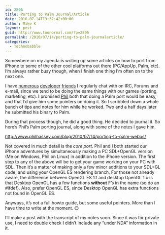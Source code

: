```yaml
---
id: 2895
title: Porting to Palm Journal/Article
date: 2010-07-14T13:32:42+00:00
author: Mike K
layout: post
guid: http://www.toonormal.com/?p=2895
permalink: /2010/07/14/porting-to-palm-journalarticle/
categories:
  - Technobabble
---
```

Somewhere on my agenda is writing up some articles on how to port from iPhone to some of the other cool platforms out there (PC/AppUp, Palm, etc). I&#8217;m always rather busy though, when I finish one thing I&#8217;m often on to the next one.

I have [numerous](http://www.galcon.com) [developer](http://www.madgarden.net) [friends](http://www.ancient-workshop.com) I regularly chat with on IRC, Forums and e-mail, since we tend to be doing the same things with our games (porting, marketing, etc). I promised [Phil](http://www.galcon.com) both that doing a Palm port would be easy, and that I&#8217;d give him some pointers on doing it. So I scribbled down a whole bunch of tips and notes for him while he worked. Two and a half days later he submitted his binary to Palm.

During that process though, he did a good thing. He decided to journal it. So here&#8217;s Phil&#8217;s Palm porting journal, along with some of the notes I gave him.

<http://www.philhassey.com/blog/2010/07/14/porting-to-palm-webos/>

Not covered in much detail is the _core port_. Phil and I both started our iPhone adventures by simultaneously making a PC SDL+OpenGL version (Me on Windows, Phil on Linux) in addition to the iPhone version. The first step to any of the above will be to get your game working on your PC with SDL. Then it&#8217;s a matter of making only a few minor additions to your SDL+GL code, and using your OpenGL ES rendering branch. For those not already aware, the difference between OpenGL ES 1.1 and desktop OpenGL 1.x is that Desktop OpenGL has a few functions **without** F&#8217;s in the name (so do an #ifdef). Also, prefer OpenGL ES, since Desktop OpenGL has extra functions not found in OpenGL ES.

Anyways, it&#8217;s not a full howto guide, but some useful pointers. More than I have time to write at the moment. 😉

I&#8217;ll make a post with the transcript of my notes soon. Since it was for private use, I need to double check I didn&#8217;t include any &#8220;under NDA&#8221; information in it.